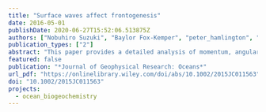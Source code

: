 ```yaml
---
title: "Surface waves affect frontogenesis"
date: 2016-05-01
publishDate: 2020-06-27T15:52:06.513875Z
authors: ["Nobuhiro Suzuki", "Baylor Fox‐Kemper", "peter_hamlington", "Luke P. Van Roekel"]
publication_types: ["2"]
abstract: "This paper provides a detailed analysis of momentum, angular momentum, vorticity, and energy budgets of a submesoscale front undergoing frontogenesis driven by an upper-ocean, submesoscale eddy ﬁeld in a Large Eddy Simulation (LES). The LES solves the wave-averaged, or Craik-Leibovich, equations in order to account for the Stokes forces that result from interactions between nonbreaking surface waves and currents, and resolves both submesoscale eddies and boundary layer turbulence down to 4.9 m 3 4.9 m 3 1.25 m grid scales. It is found that submesoscale frontogenesis differs from traditional frontogenesis theory due to four effects: Stokes forces, momentum and kinetic energy transfer from submesoscale eddies to frontal secondary circulations, resolved turbulent stresses, and unbalanced torque. In the energy, momentum, angular momentum, and vorticity budgets for the frontal overturning circulation, the Stokes shear force is a leading-order contributor, typically either the second or third largest source of frontal overturning. These effects violate hydrostatic and thermal wind balances during submesoscale frontogenesis. The effect of the Stokes shear force becomes stronger with increasing alignment of the front and Stokes shear and with a nondimensional scaling. The Stokes shear force and momentum transfer from submesoscale eddies signiﬁcantly energize the frontal secondary circulation along with the buoyancy."
featured: false
publication: "*Journal of Geophysical Research: Oceans*"
url_pdf: "https://onlinelibrary.wiley.com/doi/abs/10.1002/2015JC011563"
doi: "10.1002/2015JC011563"
projects:
  - ocean_biogeochemistry
---
```


